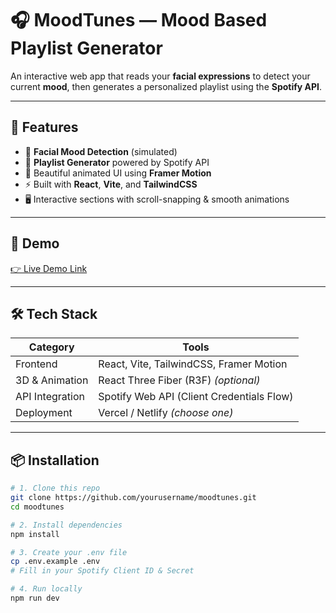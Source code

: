 # 🎧 MoodTunes — Mood Based Playlist Generator

An interactive web app that reads your **facial expressions** to detect your current **mood**, then generates a personalized playlist using the **Spotify API**.

---

## 🚀 Features

- 🧠 **Facial Mood Detection** (simulated)
- 🎵 **Playlist Generator** powered by Spotify API
- 🎨 Beautiful animated UI using **Framer Motion**
- ⚡ Built with **React**, **Vite**, and **TailwindCSS**
- 🖥️ Interactive sections with scroll-snapping & smooth animations

---

## 📸 Demo

[👉 Live Demo Link](https://vercel.com/dzaky-anwar-zeins-projects/mood-based-playlist-generator/34BiATFmsXZVp371KGKjv2Dr8oFe)

---

## 🛠️ Tech Stack

| Category         | Tools                            |
|------------------|----------------------------------|
| Frontend         | React, Vite, TailwindCSS, Framer Motion |
| 3D & Animation   | React Three Fiber (R3F) *(optional)* |
| API Integration  | Spotify Web API (Client Credentials Flow) |
| Deployment       | Vercel / Netlify *(choose one)* |

---

## 📦 Installation

```bash
# 1. Clone this repo
git clone https://github.com/yourusername/moodtunes.git
cd moodtunes

# 2. Install dependencies
npm install

# 3. Create your .env file
cp .env.example .env
# Fill in your Spotify Client ID & Secret

# 4. Run locally
npm run dev
